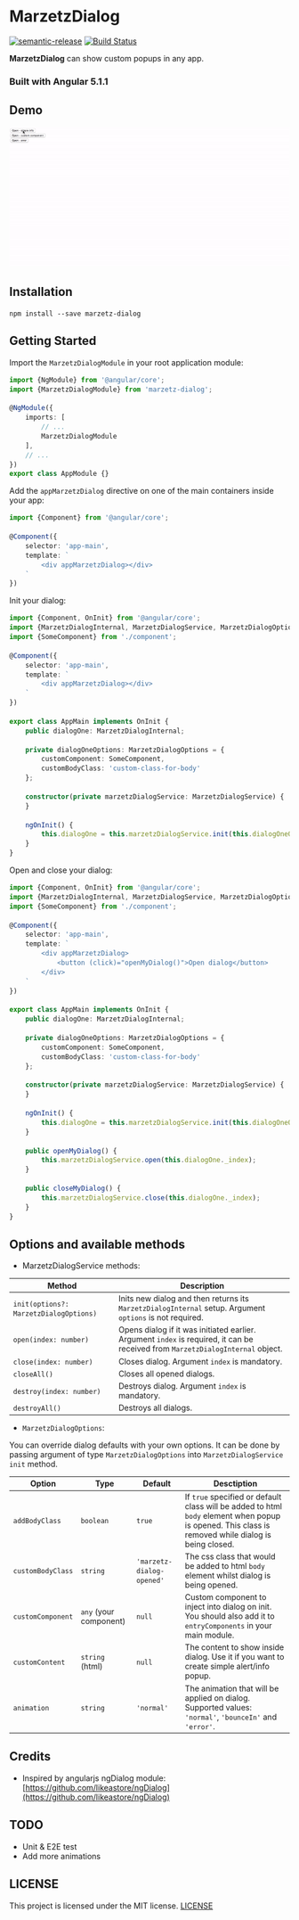 # MarzetzDialog

[![semantic-release](https://img.shields.io/badge/%20%20%F0%9F%93%A6%F0%9F%9A%80-semantic--release-e10079.svg)](https://github.com/semantic-release/semantic-release)
[![Build Status](https://travis-ci.org/marzetz/marzetz-dialog.svg?branch=master)](https://travis-ci.org/marzetz/marzetz-dialog)

**MarzetzDialog** can show custom popups in any app.

### Built with Angular 5.1.1

## Demo

![demo](https://raw.githubusercontent.com/marzetz/marzetz-dialog/master/demo/img/demo.gif)

## Installation

```shell
npm install --save marzetz-dialog
```

## Getting Started

Import the `MarzetzDialogModule` in your root application module:

```typescript
import {NgModule} from '@angular/core';
import {MarzetzDialogModule} from 'marzetz-dialog';

@NgModule({
	imports: [
    	// ...
        MarzetzDialogModule
    ],
	// ...
})
export class AppModule {}
```


Add the `appMarzetzDialog` directive on one of the main containers inside your app:

```typescript
import {Component} from '@angular/core';

@Component({
    selector: 'app-main',
    template: `
        <div appMarzetzDialog></div>
    `
})
```

Init your dialog:

```typescript
import {Component, OnInit} from '@angular/core';
import {MarzetzDialogInternal, MarzetzDialogService, MarzetzDialogOptions} from 'marzetz-dialog';
import {SomeComponent} from './component';

@Component({
    selector: 'app-main',
    template: `
        <div appMarzetzDialog></div>
    `
})

export class AppMain implements OnInit {
    public dialogOne: MarzetzDialogInternal;
    
    private dialogOneOptions: MarzetzDialogOptions = {
        customComponent: SomeComponent,
        customBodyClass: 'custom-class-for-body'
    };
    
    constructor(private marzetzDialogService: MarzetzDialogService) {
    }
    
    ngOnInit() {
        this.dialogOne = this.marzetzDialogService.init(this.dialogOneOptions)
    }
}
```

Open and close your dialog:

```typescript
import {Component, OnInit} from '@angular/core';
import {MarzetzDialogInternal, MarzetzDialogService, MarzetzDialogOptions} from 'marzetz-dialog';
import {SomeComponent} from './component';

@Component({
    selector: 'app-main',
    template: `
        <div appMarzetzDialog>
            <button (click)="openMyDialog()">Open dialog</button>
        </div>
    `
})

export class AppMain implements OnInit {
    public dialogOne: MarzetzDialogInternal;
    
    private dialogOneOptions: MarzetzDialogOptions = {
        customComponent: SomeComponent,
        customBodyClass: 'custom-class-for-body'
    };
    
    constructor(private marzetzDialogService: MarzetzDialogService) {
    }
    
    ngOnInit() {
        this.dialogOne = this.marzetzDialogService.init(this.dialogOneOptions)
    }
    
    public openMyDialog() {
        this.marzetzDialogService.open(this.dialogOne._index);
    }
    
    public closeMyDialog() {
        this.marzetzDialogService.close(this.dialogOne._index);
    }
}
```

## Options and available methods

* MarzetzDialogService methods:

Method | Description
--- | ---
`init(options?: MarzetzDialogOptions)` | Inits new dialog and then returns its `MarzetzDialogInternal` setup. Argument `options` is not required.
`open(index: number)` | Opens dialog if it was initiated earlier. Argument `index` is required, it can be received from `MarzetzDialogInternal` object.
`close(index: number)` | Closes dialog. Argument `index` is mandatory.
`closeAll()` | Closes all opened dialogs.
`destroy(index: number)` | Destroys dialog. Argument `index` is mandatory.
`destroyAll()` | Destroys all dialogs.

* `MarzetzDialogOptions`:

You can override dialog defaults with your own options. It can be done by passing argument of type `MarzetzDialogOptions` into `MarzetzDialogService` `init` method. 

Option | Type | Default | Desctiption
--- | --- | --- | ---
`addBodyClass` | `boolean` | `true` | If `true` specified or default class will be added to html `body` element when popup is opened. This class is removed while dialog is being closed.
`customBodyClass` | `string` | `'marzetz-dialog-opened'` | The css class that would be added to html `body` element whilst dialog is being opened.
`customComponent` | `any` (your component) | `null` | Custom component to inject into dialog on init. You should also add it to `entryComponents` in your main module.
`customContent` | `string` (html) | `null` | The content to show inside dialog. Use it if you want to create simple alert/info popup.
`animation` | `string` | `'normal'` | The animation that will be applied on dialog. Supported values: `'normal'`, `'bounceIn'` and `'error'`.

## Credits

- Inspired by angularjs ngDialog module: [https://github.com/likeastore/ngDialog](https://github.com/likeastore/ngDialog)


## TODO

- Unit & E2E test
- Add more animations

## LICENSE

This project is licensed under the MIT license. [LICENSE](https://github.com/marzetz/marzetz-dialog/blob/master/LICENSE)